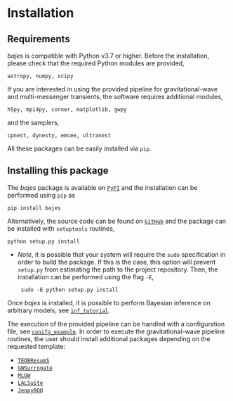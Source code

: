 # Installation

## Requirements

*bajes* is compatible with Python v3.7 or higher.
Before the installation, please check that the required Python modules are provided,

    astropy, numpy, scipy

If you are interested in using the provided pipeline for gravitational-wave and multi-messenger
transients, the software requires additional modules,

    h5py, mpi4py, corner, matplotlib, gwpy

and the samplers,

    cpnest, dynesty, emcee, ultranest

All these packages can be easily installed via `pip`.

## Installing this package

The *bajes* package is available on [`PyPI`](https://pypi.org/project/bajes/) and the installation can be performed using `pip` as

    pip install bajes

Alternatively, the source code can be found on [`GitHub`](https://github.com/matteobreschi/bajes)
and the package can be installed with `setuptools` routines,

    python setup.py install

 * *Note*, it is possible that your system will require the `sudo` specification
    in order to build the package. If this is the case, this option will prevent `setup.py` from estimating
    the path to the project repository. Then, the installation can be performed using the flag `-E`,

        sudo -E python setup.py install

Once *bajes* is installed, it is possible to perform Bayesian inference on arbitrary models,
see [`inf_tutorial`](https://github.com/matteobreschi/bajes/tree/release/v1.1.0/docs/inf_tutorial.ipynb).

The execution of the provided pipeline can be handled with a configuration file,
see [`conifg_example`](https://github.com/matteobreschi/bajes/tree/release/v1.1.0/docs/conifg_example.ini).
In order to execute the gravitational-wave pipeline routines,
the user should install additional packages depending on the requested template:
* [`TEOBResumS`](https://bitbucket.org/eob_ihes/teobresums)
* [`GWSurrogate`](https://pypi.org/project/gwsurrogate/)
* [`MLGW`](https://pypi.org/project/mlgw/)
* [`LALSuite`](https://lscsoft.docs.ligo.org/lalsuite/)
* [`JenpyROQ`](https://github.com/gcarullo/JenpyROQ)

